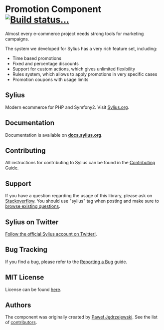 Promotion Component [![Build status...](https://secure.travis-ci.org/Sylius/SyliusPromotionBundle.png?branch=master)](http://travis-ci.org/Sylius/SyliusPromotionBundle)
===================

Almost every e-commerce project needs strong tools for marketing campaigns.

The system we developed for Sylius has a very rich feature set, including:

* Time based promotions
* Fixed and percentage discounts
* Support for custom actions, which gives unlimited flexibility
* Rules system, which allows to apply promotions in very specific cases
* Promotion coupons with usage limits

Sylius
------

Modern ecommerce for PHP and Symfony2. Visit [Sylius.org](http://sylius.org).

Documentation
-------------

Documentation is available on [**docs.sylius.org**](http://docs.sylius.org/en/latest/bundles/SyliusPromotionBundle/index.html).

Contributing
------------

All instructions for contributing to Sylius can be found in the [Contributing Guide](http://docs.sylius.org/en/latest/contributing/index.html).

Support
-------

If you have a question regarding the usage of this library, please ask on
[Stackoverflow](http://stackoverflow.com). You should use "sylius"
tag when posting and make sure to [browse existing questions](http://http://stackoverflow.com/questions/tagged/sylius).

Sylius on Twitter
-----------------

[Follow the official Sylius account on Twitter!](http://twitter.com/Sylius).

Bug Tracking
------------

If you find a bug, please refer to the [Reporting a Bug](http://docs.sylius.org/en/latest/contributing/code/bugs.html) guide.

MIT License
-----------

License can be found [here](https://github.com/Sylius/Promotion/blob/master/LICENSE).

Authors
-------

The component was originally created by [Paweł Jędrzejewski](http://pjedrzejewski.com).
See the list of [contributors](https://github.com/Sylius/Promotion/contributors).
